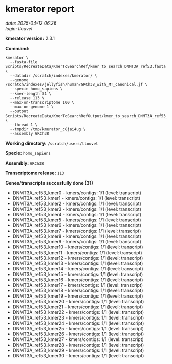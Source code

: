 # kmerator report
*date: 2025-04-12 06:26*  
*login: tlouvet*

**kmerator version:** 2.3.1

**Command:**

```
kmerator \
  --fasta-file Scripts/RecreateData/KmerToSearchRef/kmer_to_search_DNMT3A_ref53.fasta \
  --datadir /scratch/indexes/kmerator/ \
  --genome /scratch/indexes/jellyfish/human/GRCh38_with_MT_canonical.jf \
  --specie homo_sapiens \
  --kmer-length 31 \
  --release 113 \
  --max-on-transcriptome 100 \
  --max-on-genome 1 \
  --output Scripts/RecreateData/KmerToSearchRefOutput/kmer_to_search_DNMT3A_ref53_output \
  --thread 1 \
  --tmpdir /tmp/kmerator_c8jai4ug \
  --assembly GRCh38
```

**Working directory:** `/scratch/users/tlouvet`

**Specie:** `homo_sapiens`

**Assembly:** `GRCh38`

**Transcriptome release:** `113`

**Genes/transcripts succesfully done (31)**

- DNMT3A_ref53_kmer0 - kmers/contigs: 1/1 (level: transcript)
- DNMT3A_ref53_kmer1 - kmers/contigs: 1/1 (level: transcript)
- DNMT3A_ref53_kmer2 - kmers/contigs: 1/1 (level: transcript)
- DNMT3A_ref53_kmer3 - kmers/contigs: 1/1 (level: transcript)
- DNMT3A_ref53_kmer4 - kmers/contigs: 1/1 (level: transcript)
- DNMT3A_ref53_kmer5 - kmers/contigs: 1/1 (level: transcript)
- DNMT3A_ref53_kmer6 - kmers/contigs: 1/1 (level: transcript)
- DNMT3A_ref53_kmer7 - kmers/contigs: 1/1 (level: transcript)
- DNMT3A_ref53_kmer8 - kmers/contigs: 1/1 (level: transcript)
- DNMT3A_ref53_kmer9 - kmers/contigs: 1/1 (level: transcript)
- DNMT3A_ref53_kmer10 - kmers/contigs: 1/1 (level: transcript)
- DNMT3A_ref53_kmer11 - kmers/contigs: 1/1 (level: transcript)
- DNMT3A_ref53_kmer12 - kmers/contigs: 1/1 (level: transcript)
- DNMT3A_ref53_kmer13 - kmers/contigs: 1/1 (level: transcript)
- DNMT3A_ref53_kmer14 - kmers/contigs: 1/1 (level: transcript)
- DNMT3A_ref53_kmer15 - kmers/contigs: 1/1 (level: transcript)
- DNMT3A_ref53_kmer16 - kmers/contigs: 1/1 (level: transcript)
- DNMT3A_ref53_kmer17 - kmers/contigs: 1/1 (level: transcript)
- DNMT3A_ref53_kmer18 - kmers/contigs: 1/1 (level: transcript)
- DNMT3A_ref53_kmer19 - kmers/contigs: 1/1 (level: transcript)
- DNMT3A_ref53_kmer20 - kmers/contigs: 1/1 (level: transcript)
- DNMT3A_ref53_kmer21 - kmers/contigs: 1/1 (level: transcript)
- DNMT3A_ref53_kmer22 - kmers/contigs: 1/1 (level: transcript)
- DNMT3A_ref53_kmer23 - kmers/contigs: 1/1 (level: transcript)
- DNMT3A_ref53_kmer24 - kmers/contigs: 1/1 (level: transcript)
- DNMT3A_ref53_kmer25 - kmers/contigs: 1/1 (level: transcript)
- DNMT3A_ref53_kmer26 - kmers/contigs: 1/1 (level: transcript)
- DNMT3A_ref53_kmer27 - kmers/contigs: 1/1 (level: transcript)
- DNMT3A_ref53_kmer28 - kmers/contigs: 1/1 (level: transcript)
- DNMT3A_ref53_kmer29 - kmers/contigs: 1/1 (level: transcript)
- DNMT3A_ref53_kmer30 - kmers/contigs: 1/1 (level: transcript)
